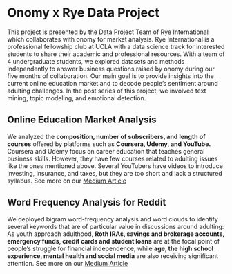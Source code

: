 # Onomy x Rye Data Project

This project is presented by the Data Project Team of Rye International which collaborates with onomy for market analysis. Rye International is a professional fellowship club at UCLA with a data science track for interested students to share their academic and professional resources. With a team of 4 undergraduate students, we explored datasets and methods independently to answer business questions raised by onomy during our five months of collaboration. Our main goal is to provide insights into the current online education market and to decode people’s sentiment around adulting challenges. In the post series of this project, we involved text mining, topic modeling, and emotional detection.

## Online Education Market Analysis
We analyzed the **composition, number of subscribers, and length of courses** offered by platforms such as **Coursera, Udemy, and YouTube.**
Coursera and Udemy focus on career education that teaches general business skills. However, they have few courses related to adulting issues like the ones mentioned above. Several YouTubers have videos to introduce investing, insurance, and taxes, but they are too short and lack a structured syllabus.
See more on our [Medium Article](https://medium.com/@ryeinternational/struggling-to-adulthood-explore-current-online-education-market-42831ef50490)

## Word Frequency Analysis for Reddit
We deployed bigram word-frequency analysis and word clouds to identify several keywords that are of particular value in discussions around adulting: As youth approach adulthood, **Roth IRAs, savings and brokerage accounts, emergency funds, credit cards and student loans** are at the focal point of people’s struggle for financial independence, while **age, the high school experience, mental health and social media** are also receiving significant attention. See more on our [Medium Article](https://medium.com/@ryeinternational/struggling-to-adulthood-word-frequency-analysis-for-reddit-2dbb1a16f78)
